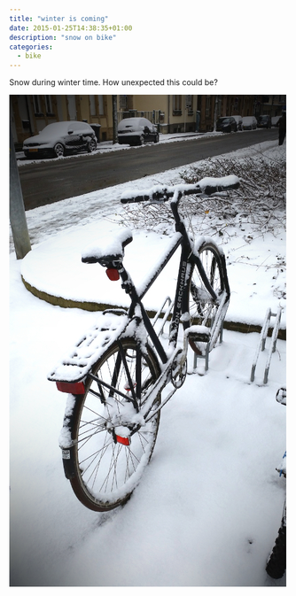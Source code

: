 ```yaml
---
title: "winter is coming"
date: 2015-01-25T14:38:35+01:00
description: "snow on bike"
categories:
  - bike
---
```


Snow during winter time. How unexpected this could be?

![Von backhaus in white](/images/20150124_131420.jpg)

